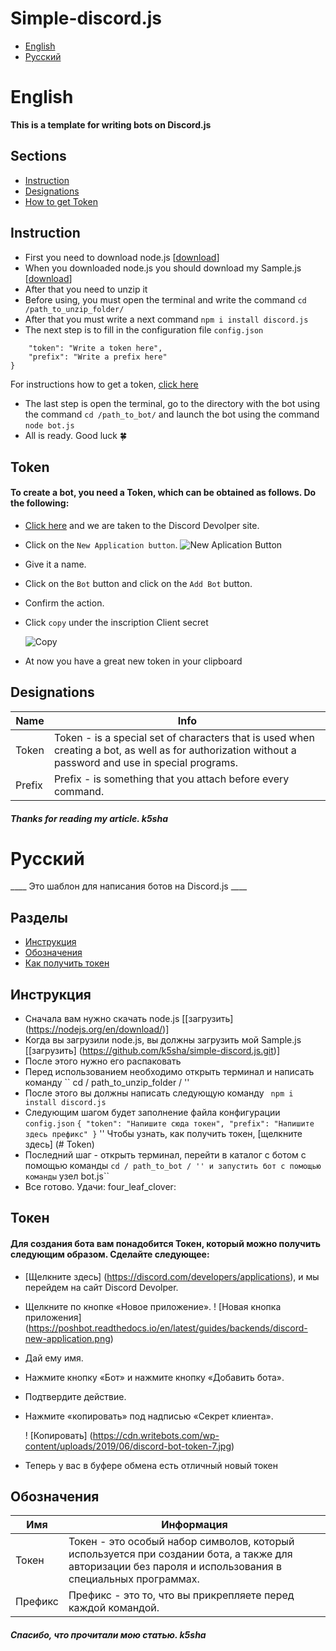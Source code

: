 # Simple-discord.js 

- [English](#English)
- [Русский](#Русский)
# English

____This is a template for writing bots on Discord.js____
## Sections
- [Instruction](#Instruction)
- [Designations](#Designations)
- [How to get Token](#Token)


## Instruction 

- First you need to download node.js [[download](https://nodejs.org/en/download/)]
- When you downloaded node.js you should download my Sample.js [[download](https://github.com/k5sha/simple-discord.js.git)]
- After that you need to unzip it
- Before using, you must open the terminal and write the command ```cd /path_to_unzip_folder/```
- After that you must write a next command ```npm i install discord.js```
- The next step is to fill in the configuration file ```config.json``` 
```{
    "token": "Write a token here",
    "prefix": "Write a prefix here"
}
```
   For instructions how to get a token, [click here](#Token)
- The last step is open the terminal, go to the directory with the bot using the command ```cd /path_to_bot/``` and launch the bot using the command
 ```node bot.js```
 - All is ready. Good luck :four_leaf_clover:

## Token

#### To create a bot, you need a Token, which can be obtained as follows. Do the following:
- [Click here](https://discord.com/developers/applications) and we are taken to the Discord Devolper site.
- Click on the `New Application button`.  ![New Aplication Button](https://poshbot.readthedocs.io/en/latest/guides/backends/discord-new-application.png)
- Give it a name. 
- Click on the `Bot` button and click on the `Add Bot` button.
- Confirm the action.
- Click `copy` under the inscription Client secret 


  ![Copy](https://cdn.writebots.com/wp-content/uploads/2019/06/discord-bot-token-7.jpg)
- At now you have a great new token in your clipboard

## Designations

| Name | Info |
|----------------|---------|
| Token | Token - is a special set of characters that is used when creating a bot, as well as for authorization without a password and use in special programs.|
| Prefix | Prefix - is something that you attach before every command.  | 

##### Thanks for reading my article. k5sha


# Русский

____ Это шаблон для написания ботов на Discord.js ____
## Разделы
- [Инструкция](#Инструкция)
- [Обозначения](#Обозначения)
- [Как получить токен](#Токен)


## Инструкция

- Сначала вам нужно скачать node.js [[загрузить] (https://nodejs.org/en/download/)]
- Когда вы загрузили node.js, вы должны загрузить мой Sample.js [[загрузить] (https://github.com/k5sha/simple-discord.js.git)]
- После этого нужно его распаковать
- Перед использованием необходимо открыть терминал и написать команду `` cd / path_to_unzip_folder / ''
- После этого вы должны написать следующую команду `` npm i install discord.js``
- Следующим шагом будет заполнение файла конфигурации `` config.json``
`` {
    "token": "Напишите сюда токен",
    "prefix": "Напишите здесь префикс"
}
`` ''
   Чтобы узнать, как получить токен, [щелкните здесь] (# Token)
- Последний шаг - открыть терминал, перейти в каталог с ботом с помощью команды `` cd / path_to_bot / '' и запустить бот с помощью команды
 `` узел bot.js``
 - Все готово. Удачи: four_leaf_clover:

## Токен

#### Для создания бота вам понадобится Токен, который можно получить следующим образом. Сделайте следующее:
- [Щелкните здесь] (https://discord.com/developers/applications), и мы перейдем на сайт Discord Devolper.
- Щелкните по кнопке «Новое приложение». ! [Новая кнопка приложения] (https://poshbot.readthedocs.io/en/latest/guides/backends/discord-new-application.png)
- Дай ему имя.
- Нажмите кнопку «Бот» и нажмите кнопку «Добавить бота».
- Подтвердите действие.
- Нажмите «копировать» под надписью «Секрет клиента».


  ! [Копировать] (https://cdn.writebots.com/wp-content/uploads/2019/06/discord-bot-token-7.jpg)
- Теперь у вас в буфере обмена есть отличный новый токен

## Обозначения

| Имя | Информация |
| ---------------- | --------- |
| Токен | Токен - это особый набор символов, который используется при создании бота, а также для авторизации без пароля и использования в специальных программах.
| Префикс | Префикс - это то, что вы прикрепляете перед каждой командой. |

##### Спасибо, что прочитали мою статью. k5sha
